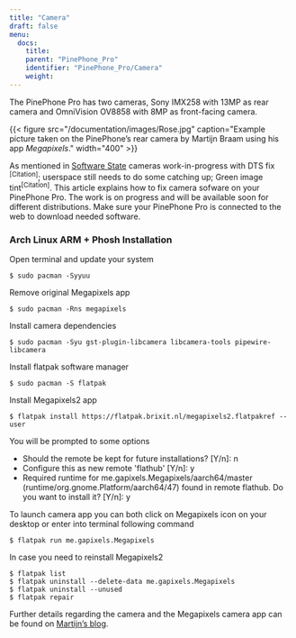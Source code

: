```yaml
---
title: "Camera"
draft: false
menu:
  docs:
    title:
    parent: "PinePhone_Pro"
    identifier: "PinePhone_Pro/Camera"
    weight:
---
```


The PinePhone Pro has two cameras, Sony IMX258 with 13MP as rear camera and OmniVision OV8858 with 8MP as front-facing camera.

{{< figure src="/documentation/images/Rose.jpg" caption="Example picture taken on the PinePhone’s rear camera by Martijn Braam using his app _Megapixels_." width="400" >}}


As mentioned in [Software State](/documentation/PinePhone_Pro/Software/Software_state/) cameras work-in-progress with DTS fix <sup>[Citation]</sup>; userspace still needs to do some catching up; Green image tint<sup>[Citation]</sup>. This article explains how to fix camera sofware on your PinePhone Pro. The work is on progress and will be available soon for different distributions. Make sure your PinePhone Pro is connected to the web to download needed software.

### Arch Linux ARM + Phosh Installation

Open terminal and update your system

```console
$ sudo pacman -Syyuu
```

Remove original Megapixels app

```console
$ sudo pacman -Rns megapixels
```

Install camera dependencies
```console
$ sudo pacman -Syu gst-plugin-libcamera libcamera-tools pipewire-libcamera
```

Install flatpak software manager

```console
$ sudo pacman -S flatpak
```

Install Megapixels2 app

```console
$ flatpak install https://flatpak.brixit.nl/megapixels2.flatpakref --user
```

You will be prompted to some options

* Should the remote be kept for future installations? [Y/n]: n
* Configure this as new remote 'flathub' [Y/n]: y
* Required runtime for me.gapixels.Megapixels/aarch64/master (runtime/org.gnome.Platform/aarch64/47) found in remote flathub. Do you want to install it? [Y/n]: y


To launch camera app you can both click on Megapixels icon on your desktop or enter into terminal following command

```console
$ flatpak run me.gapixels.Megapixels
```

In case you need to reinstall Megapixels2

```console
$ flatpak list
$ flatpak uninstall --delete-data me.gapixels.Megapixels
$ flatpak uninstall --unused
$ flatpak repair
```

Further details regarding the camera and the Megapixels camera app can be found on [Martijn’s blog](https://blog.brixit.nl/tag/phones/).
